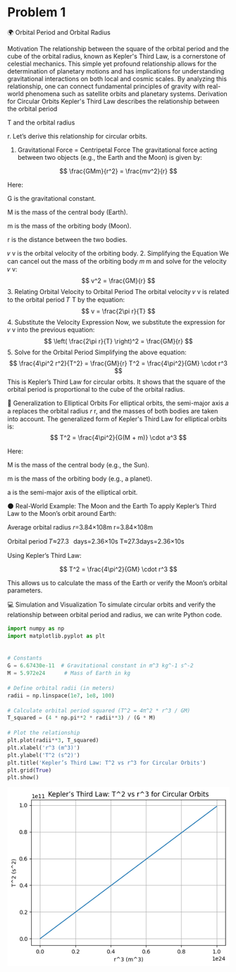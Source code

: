 # Problem 1
🌍 Orbital Period and Orbital Radius

Motivation
The relationship between the square of the orbital period and the cube of the orbital radius, known as Kepler's Third Law, is a cornerstone of celestial mechanics. This simple yet profound relationship allows for the determination of planetary motions and has implications for understanding gravitational interactions on both local and cosmic scales. By analyzing this relationship, one can connect fundamental principles of gravity with real-world phenomena such as satellite orbits and planetary systems.
Derivation for Circular Orbits
Kepler's Third Law describes the relationship between the orbital period 

T and the orbital radius 

r. Let’s derive this relationship for circular orbits.

1. Gravitational Force = Centripetal Force
The gravitational force acting between two objects (e.g., the Earth and the Moon) is given by:

$$
\frac{GMm}{r^2} = \frac{mv^2}{r}
$$

Here:


G is the gravitational constant.


M is the mass of the central body (Earth).


m is the mass of the orbiting body (Moon).


r is the distance between the two bodies.

𝑣
v is the orbital velocity of the orbiting body.
2. Simplifying the Equation
We can cancel out the mass of the orbiting body 
𝑚
m and solve for the velocity 
𝑣
v:
$$
v^2 = \frac{GM}{r}
$$
3. Relating Orbital Velocity to Orbital Period
The orbital velocity 
𝑣
v is related to the orbital period 
𝑇
T by the equation:
$$
v = \frac{2\pi r}{T}
$$
4. Substitute the Velocity Expression
Now, we substitute the expression for 
𝑣
v into the previous equation:
$$
\left( \frac{2\pi r}{T} \right)^2 = \frac{GM}{r}
$$
5. Solve for the Orbital Period
Simplifying the above equation:
$$
\frac{4\pi^2 r^2}{T^2} = \frac{GM}{r}
T^2 = \frac{4\pi^2}{GM} \cdot r^3
$$
This is Kepler’s Third Law for circular orbits. It shows that the square of the orbital period is proportional to the cube of the orbital radius.


🌌 Generalization to Elliptical Orbits
For elliptical orbits, the semi-major axis 
𝑎
a replaces the orbital radius 
𝑟
r, and the masses of both bodies are taken into account. The generalized form of Kepler's Third Law for elliptical orbits is:
$$
T^2 = \frac{4\pi^2}{G(M + m)} \cdot a^3
$$


Here:


M is the mass of the central body (e.g., the Sun).


m is the mass of the orbiting body (e.g., a planet).


a is the semi-major axis of the elliptical orbit.


🌑 Real-World Example: The Moon and the Earth
To apply Kepler’s Third Law to the Moon’s orbit around Earth:

Average orbital radius 
𝑟=3.84×108m
r=3.84×108m

Orbital period 𝑇≈27.3
 
days=2.36×10s
T≈27.3days=2.36×10s

Using Kepler’s Third Law:

$$
T^2 = \frac{4\pi^2}{GM} \cdot r^3
$$

This allows us to calculate the mass of the Earth or verify the Moon’s orbital parameters.


💻 Simulation and Visualization
To simulate circular orbits and verify the relationship between orbital period and radius, we can write Python code. 


```python
import numpy as np
import matplotlib.pyplot as plt


# Constants
G = 6.67430e-11  # Gravitational constant in m^3 kg^-1 s^-2
M = 5.972e24      # Mass of Earth in kg

# Define orbital radii (in meters)
radii = np.linspace(1e7, 1e8, 100)

# Calculate orbital period squared (T^2 = 4π^2 * r^3 / GM)
T_squared = (4 * np.pi**2 * radii**3) / (G * M)

# Plot the relationship
plt.plot(radii**3, T_squared)
plt.xlabel('r^3 (m^3)')
plt.ylabel('T^2 (s^2)')
plt.title('Kepler’s Third Law: T^2 vs r^3 for Circular Orbits')
plt.grid(True)
plt.show()
```

![alt text](image-2.png)

